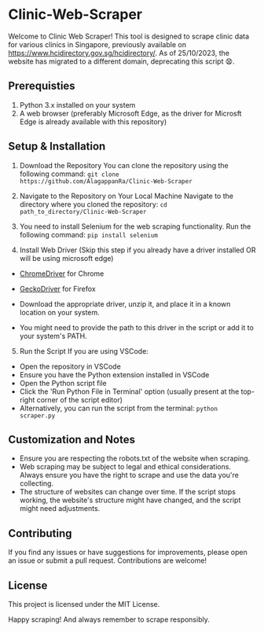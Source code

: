 # Clinic-Web-Scraper

Welcome to Clinic Web Scraper! This tool is designed to scrape clinic data for various clinics in Singapore, 
previously available on https://www.hcidirectory.gov.sg/hcidirectory/. As of 25/10/2023, the website has migrated 
to a different domain, deprecating this script 😧. 

## Prerequisties
1. Python 3.x installed on your system
2. A web browser (preferably Microsoft Edge, as the driver for Microsft Edge is already available with this repository)

## Setup & Installation
1. Download the Repository
You can clone the repository using the following command:
`git clone https://github.com/AlagappanRa/Clinic-Web-Scraper`

2. Navigate to the Repository on Your Local Machine
Navigate to the directory where you cloned the repository:
`cd path_to_directory/Clinic-Web-Scraper`

3. You need to install Selenium for the web scraping functionality. Run the following command:
`pip install selenium`

4. Install Web Driver (Skip this step if you already have a driver installed OR will be using microsoft edge)
- [ChromeDriver](https://sites.google.com/chromium.org/driver/?pli=1) for Chrome
- [GeckoDriver](https://github.com/mozilla/geckodriver/releases) for Firefox

- Download the appropriate driver, unzip it, and place it in a known location on your system. 
- You might need to provide the path to this driver in the script or add it to your system's PATH.

5. Run the Script
If you are using VSCode:

- Open the repository in VSCode
- Ensure you have the Python extension installed in VSCode
- Open the Python script file
- Click the 'Run Python File in Terminal' option (usually present at the top-right corner of the script editor)
- Alternatively, you can run the script from the terminal:
  `python scraper.py`


## Customization and Notes
- Ensure you are respecting the robots.txt of the website when scraping.
- Web scraping may be subject to legal and ethical considerations. Always ensure you have the right to scrape and use the data you're collecting.
- The structure of websites can change over time. If the script stops working, the website's structure might have changed, and the script might need adjustments.

## Contributing
If you find any issues or have suggestions for improvements, please open an issue or submit a pull request. Contributions are welcome!

## License
This project is licensed under the MIT License.

Happy scraping! And always remember to scrape responsibly.
